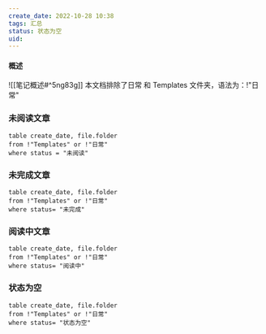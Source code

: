 ```yaml
---
create_date: 2022-10-28 10:38 
tags: 汇总 
status: 状态为空
uid: 
---
```


#### 概述

![[笔记概述#^5ng83g]]
本文档排除了日常 和 Templates 文件夹，语法为：!"日常"

### 未阅读文章

```dataview
table create_date, file.folder
from !"Templates" or !"日常"
where status = "未阅读"
```



### 未完成文章 

```dataview
table create_date, file.folder
from !"Templates" or !"日常"
where status= "未完成"
```

### 阅读中文章

```dataview
table create_date, file.folder
from !"Templates" or !"日常"
where status= "阅读中"
```

### 状态为空

```dataview
table create_date, file.folder
from !"Templates" or !"日常"
where status= "状态为空"
```